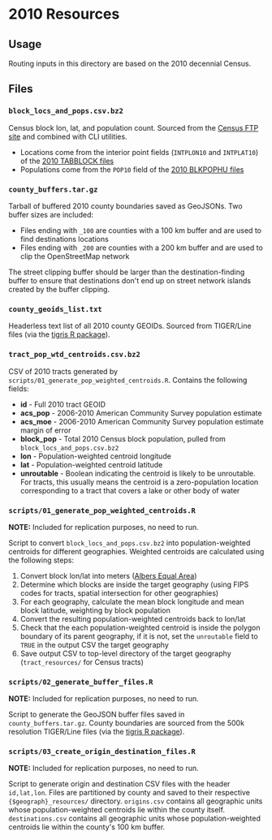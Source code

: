 # 2010 Resources

## Usage

Routing inputs in this directory are based on the 2010 decennial Census. 

## Files

### `block_locs_and_pops.csv.bz2`

Census block lon, lat, and population count. Sourced from the [Census FTP site](ftp://ftp.census.gov/geo/tiger/) and combined with CLI utilities.

- Locations come from the interior point fields (`INTPLON10` and `INTPLAT10`) of the [2010 TABBLOCK files](https://www2.census.gov/geo/tiger/TIGER2010/TABBLOCK/2010/)
- Populations come from the `POP10` field of the [2010 BLKPOPHU files](https://www2.census.gov/geo/tiger/TIGER2010BLKPOPHU/)

### `county_buffers.tar.gz`

Tarball of buffered 2010 county boundaries saved as GeoJSONs. Two buffer sizes are included:

* Files ending with `_100` are counties with a 100 km buffer and are used to find destinations locations
* Files ending with `_200` are counties with a 200 km buffer and are used to clip the OpenStreetMap network 

The street clipping buffer should be larger than the destination-finding buffer to ensure that destinations don't end up on street network islands created by the buffer clipping.

### `county_geoids_list.txt`

Headerless text list of all 2010 county GEOIDs. Sourced from TIGER/Line files (via the [tigris R package](https://cran.r-project.org/web/packages/tigris/index.html)).

### `tract_pop_wtd_centroids.csv.bz2`

CSV of 2010 tracts generated by `scripts/01_generate_pop_weighted_centroids.R`. Contains the following fields:

- **id** - Full 2010 tract GEOID
- **acs_pop** - 2006-2010 American Community Survey population estimate
- **acs_moe** - 2006-2010 American Community Survey population estimate margin of error
- **block_pop** - Total 2010 Census block population, pulled from `block_locs_and_pops.csv.bz2`
- **lon** - Population-weighted centroid longitude
- **lat** - Population-weighted centroid latitude
- **unroutable** - Boolean indicating the centroid is likely to be unroutable. For tracts, this usually means the centroid is a zero-population location corresponding to a tract that covers a lake or other body of water

### `scripts/01_generate_pop_weighted_centroids.R`

**NOTE:** Included for replication purposes, no need to run.

Script to convert `block_locs_and_pops.csv.bz2` into population-weighted centroids for different geographies. Weighted centroids are calculated using the following steps:

1. Convert block lon/lat into meters ([Albers Equal Area](https://epsg.io/2163))
2. Determine which blocks are inside the target geography (using FIPS codes for tracts, spatial intersection for other geographies)
3. For each geography, calculate the mean block longitude and mean block latitude, weighting by block population
4. Convert the resulting population-weighted centroids back to lon/lat
5. Check that the each population-weighted centroid is inside the polygon boundary of its parent geography, if it is not, set the `unroutable` field to `TRUE` in the output CSV the target geography
6. Save output CSV to top-level directory of the target geography (`tract_resources/` for Census tracts)

### `scripts/02_generate_buffer_files.R`

**NOTE:** Included for replication purposes, no need to run.

Script to generate the GeoJSON buffer files saved in `county_buffers.tar.gz`. County boundaries are sourced from the 500k resolution TIGER/Line files (via the [tigris R package](https://cran.r-project.org/web/packages/tigris/index.html)).

### `scripts/03_create_origin_destination_files.R`

**NOTE:** Included for replication purposes, no need to run.

Script to generate origin and destination CSV files with the header `id,lat,lon`. Files are partitioned by county and saved to their respective `{$geograph}_resources/` directory. `origins.csv` contains all geographic units whose population-weighted centroids lie within the county itself. `destinations.csv` contains all geographic units whose population-weighted centroids lie within the county's 100 km buffer.
